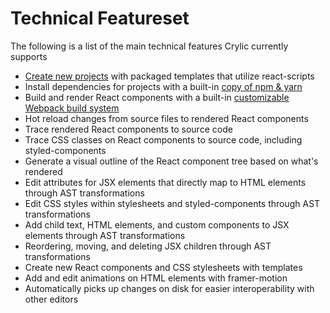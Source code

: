 # Technical Featureset

The following is a list of the main technical features Crylic currently supports

* [Create new projects](../quickstart/creating-a-new-project.md) with packaged templates that utilize react-scripts
* Install dependencies for projects with a built-in [copy of npm & yarn](configuration-file.md#package-manager)
* Build and render React components with a built-in [customizable Webpack build system](../onboarding/build-system.md)
* Hot reload changes from source files to rendered React components
* Trace rendered React components to source code
* Trace CSS classes on React components to source code, including styled-components
* Generate a visual outline of the React component tree based on what's rendered
* Edit attributes for JSX elements that directly map to HTML elements through AST transformations
* Edit CSS styles within stylesheets and styled-components through AST transformations
* Add child text, HTML elements, and custom components to JSX elements through AST transformations
* Reordering, moving, and deleting JSX children through AST transformations
* Create new React components and CSS stylesheets with templates
* Add and edit animations on HTML elements with framer-motion
* Automatically picks up changes on disk for easier interoperability with other editors
